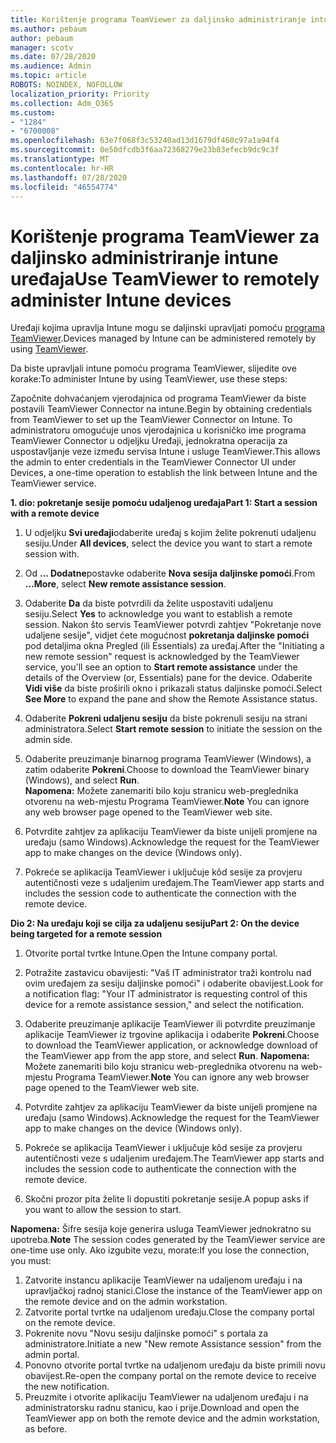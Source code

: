 ```yaml
---
title: Korištenje programa TeamViewer za daljinsko administriranje intune uređaja
ms.author: pebaum
author: pebaum
manager: scotv
ms.date: 07/28/2020
ms.audience: Admin
ms.topic: article
ROBOTS: NOINDEX, NOFOLLOW
localization_priority: Priority
ms.collection: Adm_O365
ms.custom:
- "1284"
- "6700008"
ms.openlocfilehash: 63e7f068f3c53240ad13d1679df460c97a1a94f4
ms.sourcegitcommit: 0e50dfcdb3f6aa72368279e23b83efecb9dc9c3f
ms.translationtype: MT
ms.contentlocale: hr-HR
ms.lasthandoff: 07/28/2020
ms.locfileid: "46554774"
---
```

# <a name="use-teamviewer-to-remotely-administer-intune-devices"></a><span data-ttu-id="145c8-102">Korištenje programa TeamViewer za daljinsko administriranje intune uređaja</span><span class="sxs-lookup"><span data-stu-id="145c8-102">Use TeamViewer to remotely administer Intune devices</span></span>

<span data-ttu-id="145c8-103">Uređaji kojima upravlja Intune mogu se daljinski upravljati pomoću [programa TeamViewer](https://www.teamviewer.com/).</span><span class="sxs-lookup"><span data-stu-id="145c8-103">Devices managed by Intune can be administered remotely by using [TeamViewer](https://www.teamviewer.com/).</span></span>

<span data-ttu-id="145c8-104">Da biste upravljali intune pomoću programa TeamViewer, slijedite ove korake:</span><span class="sxs-lookup"><span data-stu-id="145c8-104">To administer Intune by using TeamViewer, use these steps:</span></span> 

<span data-ttu-id="145c8-105">Započnite dohvaćanjem vjerodajnica od programa TeamViewer da biste postavili TeamViewer Connector na intune.</span><span class="sxs-lookup"><span data-stu-id="145c8-105">Begin by obtaining credentials from TeamViewer to set up the TeamViewer Connector on Intune.</span></span> <span data-ttu-id="145c8-106">To administratoru omogućuje unos vjerodajnica u korisničko ime programa TeamViewer Connector u odjeljku Uređaji, jednokratna operacija za uspostavljanje veze između servisa Intune i usluge TeamViewer.</span><span class="sxs-lookup"><span data-stu-id="145c8-106">This allows the admin to enter credentials in the TeamViewer Connector UI under Devices, a one-time operation to establish the link between Intune and the TeamViewer service.</span></span>

<span data-ttu-id="145c8-107">**1. dio: pokretanje sesije pomoću udaljenog uređaja**</span><span class="sxs-lookup"><span data-stu-id="145c8-107">**Part 1: Start a session with a remote device**</span></span>

1. <span data-ttu-id="145c8-108">U odjeljku **Svi uređaji**odaberite uređaj s kojim želite pokrenuti udaljenu sesiju.</span><span class="sxs-lookup"><span data-stu-id="145c8-108">Under **All devices**, select the device you want to start a remote session with.</span></span>
2. <span data-ttu-id="145c8-109">Od **... Dodatne**postavke odaberite **Nova sesija daljinske pomoći**.</span><span class="sxs-lookup"><span data-stu-id="145c8-109">From  **…More**, select **New remote assistance session**.</span></span>
3. <span data-ttu-id="145c8-110">Odaberite **Da** da biste potvrdili da želite uspostaviti udaljenu sesiju.</span><span class="sxs-lookup"><span data-stu-id="145c8-110">Select **Yes** to acknowledge you want to establish a remote session.</span></span>
    <span data-ttu-id="145c8-111">Nakon što servis TeamViewer potvrdi zahtjev "Pokretanje nove udaljene sesije", vidjet ćete mogućnost **pokretanja daljinske pomoći** pod detaljima okna Pregled (ili Essentials) za uređaj.</span><span class="sxs-lookup"><span data-stu-id="145c8-111">After the "Initiating a new remote session" request is acknowledged by the TeamViewer service, you'll see an option to **Start remote assistance** under the details of the Overview (or, Essentials) pane for the device.</span></span> <span data-ttu-id="145c8-112">Odaberite **Vidi više** da biste proširili okno i prikazali status daljinske pomoći.</span><span class="sxs-lookup"><span data-stu-id="145c8-112">Select **See More** to expand the pane and show the Remote Assistance status.</span></span>
4. <span data-ttu-id="145c8-113">Odaberite **Pokreni udaljenu sesiju** da biste pokrenuli sesiju na strani administratora.</span><span class="sxs-lookup"><span data-stu-id="145c8-113">Select **Start remote session** to initiate the session on the admin side.</span></span>
5. <span data-ttu-id="145c8-114">Odaberite preuzimanje binarnog programa TeamViewer (Windows), a zatim odaberite **Pokreni**.</span><span class="sxs-lookup"><span data-stu-id="145c8-114">Choose to download the TeamViewer binary (Windows), and select **Run**.</span></span><br/>
    <span data-ttu-id="145c8-115">**Napomena:** Možete zanemariti bilo koju stranicu web-preglednika otvorenu na web-mjestu Programa TeamViewer.</span><span class="sxs-lookup"><span data-stu-id="145c8-115">**Note** You can ignore any web browser page opened to the TeamViewer web site.</span></span>

6. <span data-ttu-id="145c8-116">Potvrdite zahtjev za aplikaciju TeamViewer da biste unijeli promjene na uređaju (samo Windows).</span><span class="sxs-lookup"><span data-stu-id="145c8-116">Acknowledge the request for the TeamViewer app to make changes on the device (Windows only).</span></span>
7. <span data-ttu-id="145c8-117">Pokreće se aplikacija TeamViewer i uključuje kôd sesije za provjeru autentičnosti veze s udaljenim uređajem.</span><span class="sxs-lookup"><span data-stu-id="145c8-117">The TeamViewer app starts and includes the session code to authenticate the connection with the remote device.</span></span>

<span data-ttu-id="145c8-118">**Dio 2: Na uređaju koji se cilja za udaljenu sesiju**</span><span class="sxs-lookup"><span data-stu-id="145c8-118">**Part 2: On the device being targeted for a remote session**</span></span>

1. <span data-ttu-id="145c8-119">Otvorite portal tvrtke Intune.</span><span class="sxs-lookup"><span data-stu-id="145c8-119">Open the Intune company portal.</span></span>
2. <span data-ttu-id="145c8-120">Potražite zastavicu obavijesti: "Vaš IT administrator traži kontrolu nad ovim uređajem za sesiju daljinske pomoći" i odaberite obavijest.</span><span class="sxs-lookup"><span data-stu-id="145c8-120">Look for a notification flag: "Your IT administrator is requesting control of this device for a remote assistance session," and select the notification.</span></span>
3. <span data-ttu-id="145c8-121">Odaberite preuzimanje aplikacije TeamViewer ili potvrdite preuzimanje aplikacije TeamViewer iz trgovine aplikacija i odaberite **Pokreni**.</span><span class="sxs-lookup"><span data-stu-id="145c8-121">Choose to download the TeamViewer application, or acknowledge download of the TeamViewer app from the app store, and select **Run**.</span></span>
    <span data-ttu-id="145c8-122">**Napomena:** Možete zanemariti bilo koju stranicu web-preglednika otvorenu na web-mjestu Programa TeamViewer.</span><span class="sxs-lookup"><span data-stu-id="145c8-122">**Note** You can ignore any web browser page opened to the TeamViewer web site.</span></span>

4. <span data-ttu-id="145c8-123">Potvrdite zahtjev za aplikaciju TeamViewer da biste unijeli promjene na uređaju (samo Windows).</span><span class="sxs-lookup"><span data-stu-id="145c8-123">Acknowledge the request for the TeamViewer app to make changes on the device (Windows only).</span></span>
5. <span data-ttu-id="145c8-124">Pokreće se aplikacija TeamViewer i uključuje kôd sesije za provjeru autentičnosti veze s udaljenim uređajem.</span><span class="sxs-lookup"><span data-stu-id="145c8-124">The TeamViewer app starts and includes the session code to authenticate the connection with the remote device.</span></span>
6. <span data-ttu-id="145c8-125">Skočni prozor pita želite li dopustiti pokretanje sesije.</span><span class="sxs-lookup"><span data-stu-id="145c8-125">A popup asks if you want to allow the session to start.</span></span>

<span data-ttu-id="145c8-126">**Napomena:** Šifre sesija koje generira usluga TeamViewer jednokratno su upotreba.</span><span class="sxs-lookup"><span data-stu-id="145c8-126">**Note** The session codes generated by the TeamViewer service are one-time use only.</span></span> <span data-ttu-id="145c8-127">Ako izgubite vezu, morate:</span><span class="sxs-lookup"><span data-stu-id="145c8-127">If you lose the connection, you must:</span></span>

1. <span data-ttu-id="145c8-128">Zatvorite instancu aplikacije TeamViewer na udaljenom uređaju i na upravljačkoj radnoj stanici.</span><span class="sxs-lookup"><span data-stu-id="145c8-128">Close the instance of the TeamViewer app on the remote device and on the admin workstation.</span></span>
2. <span data-ttu-id="145c8-129">Zatvorite portal tvrtke na udaljenom uređaju.</span><span class="sxs-lookup"><span data-stu-id="145c8-129">Close the company portal on the remote device.</span></span>
3. <span data-ttu-id="145c8-130">Pokrenite novu "Novu sesiju daljinske pomoći" s portala za administratore.</span><span class="sxs-lookup"><span data-stu-id="145c8-130">Initiate a new "New remote Assistance session" from the admin portal.</span></span>
4. <span data-ttu-id="145c8-131">Ponovno otvorite portal tvrtke na udaljenom uređaju da biste primili novu obavijest.</span><span class="sxs-lookup"><span data-stu-id="145c8-131">Re-open the company portal on the remote device to receive the new notification.</span></span>
5. <span data-ttu-id="145c8-132">Preuzmite i otvorite aplikaciju TeamViewer na udaljenom uređaju i na administratorsku radnu stanicu, kao i prije.</span><span class="sxs-lookup"><span data-stu-id="145c8-132">Download and open the TeamViewer app on both the remote device and the admin workstation, as before.</span></span>